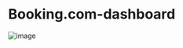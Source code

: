 # Booking.com-dashboard

![image]([https://github.com/sean08266/Booking.com-dashboard/blob/main/Dashboard%20sample.png](https://github.com/sean08266/Booking.com-dashboard/blob/60fa6c3f3ab8e1c7f9fa7a9972df022e61b24715/Dashboard%20sample.png)https://github.com/sean08266/Booking.com-dashboard/blob/60fa6c3f3ab8e1c7f9fa7a9972df022e61b24715/Dashboard%20sample.png)
